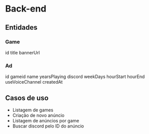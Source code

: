 # Back-end

## Entidades

### Game

id
title
bannerUrl

### Ad

id
gameid
name
yearsPlaying
discord
weekDays
hourStart
hourEnd
useVoiceChannel
createdAt

## Casos de uso

- Listagem de games
- Criação de novo anúncio
- Listagem de anúncios por game
- Buscar discord pelo ID do anúncio